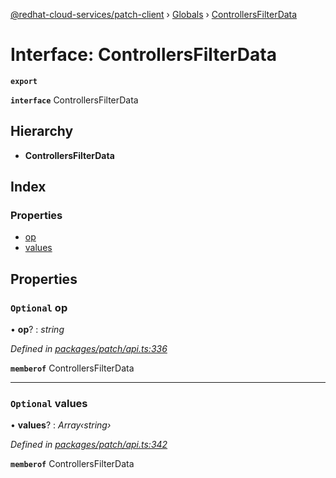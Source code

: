 [@redhat-cloud-services/patch-client](../README.md) › [Globals](../globals.md) › [ControllersFilterData](controllersfilterdata.md)

# Interface: ControllersFilterData

**`export`** 

**`interface`** ControllersFilterData

## Hierarchy

* **ControllersFilterData**

## Index

### Properties

* [op](controllersfilterdata.md#optional-op)
* [values](controllersfilterdata.md#optional-values)

## Properties

### `Optional` op

• **op**? : *string*

*Defined in [packages/patch/api.ts:336](https://github.com/RedHatInsights/javascript-clients/blob/24a5712/packages/patch/api.ts#L336)*

**`memberof`** ControllersFilterData

___

### `Optional` values

• **values**? : *Array‹string›*

*Defined in [packages/patch/api.ts:342](https://github.com/RedHatInsights/javascript-clients/blob/24a5712/packages/patch/api.ts#L342)*

**`memberof`** ControllersFilterData
